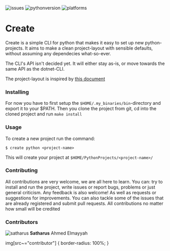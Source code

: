 ![issues](https://img.shields.io/github/issues/kentaasvang/python_create) ![pythonversion](https://img.shields.io/badge/python-%3E%3D%203.8-blue) ![platforms](https://img.shields.io/badge/platform-macos-lightgrey)

# Create
Create is a simple CLI for python that makes it easy to set up new python-projects. It aims to make a clean project-layout with sensible defaults, without assuming any dependecies what-so-ever. 

The CLI's API isn't decided yet. It will either stay as-is, or move towards the same API as the dotnet-CLI.

The project-layout is inspired by [this document](https://docs.python-guide.org/writing/structure/)


### Installing
For now you have to first setup the `$HOME/.my_binaries/bin`-directory and export it to your $PATH. Then you clone the project from git, cd into the cloned project and run `make install`


### Usage
To create a new project run the command:
```terminal
$ create python <project-name>
```
This will create your project at `$HOME/PythonProjects/<project-name>/`


### Contributing
All contributions are very welcome, we are all here to learn. You can: try to install and run the project, write issues or report bugs, problems or just general criticism. Any feedback is also welcome! As well as requests or suggestions for improvements. You can also tackle some of the issues that are already registered and submit pull requests. All contributions no matter how small will be credited


### Contributors
![satharus](https://avatars1.githubusercontent.com/u/29730368?s=64&v=4#contributor) **Satharus** Ahmed Elmayyah


img[src~="contributor"] {
    border-radius: 100%;
}
